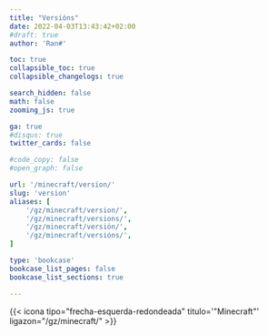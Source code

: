 ```yaml
---
title: "Versións"
date: 2022-04-03T13:43:42+02:00
#draft: true
author: 'Ran#'

toc: true
collapsible_toc: true
collapsible_changelogs: true

search_hidden: false
math: false
zooming_js: true

ga: true
#disqus: true
twitter_cards: false

#code_copy: false
#open_graph: false

url: '/minecraft/version/'
slug: 'version'
aliases: [
    '/gz/minecraft/version/',
    '/gz/minecraft/versions/',
    '/gz/minecraft/versión/',
    '/gz/minecraft/versións/',
]

type: 'bookcase'
bookcase_list_pages: false
bookcase_list_sections: true

---
```


{{< icona tipo="frecha-esquerda-redondeada" titulo='"Minecraft"' ligazon="/gz/minecraft/" >}}
